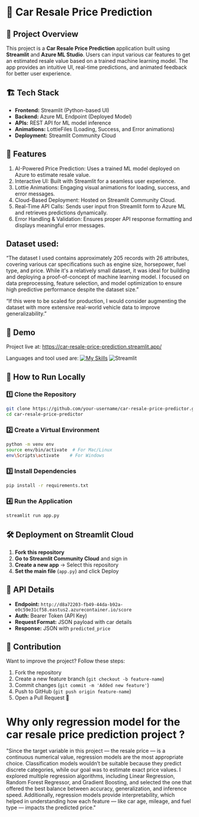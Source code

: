 # 🚗 Car Resale Price Prediction

## 📌 Project Overview
This project is a **Car Resale Price Prediction** application built using **Streamlit** and **Azure ML Studio**. Users can input various car features to get an estimated resale value based on a trained machine learning model. The app provides an intuitive UI, real-time predictions, and animated feedback for better user experience.

## 🏗️ Tech Stack
- **Frontend:** Streamlit (Python-based UI)
- **Backend:** Azure ML Endpoint (Deployed Model)
- **APIs:** REST API for ML model inference
- **Animations:** LottieFiles (Loading, Success, and Error animations)
- **Deployment:** Streamlit Community Cloud

## 🎯 Features
1. AI-Powered Price Prediction: Uses a trained ML model deployed on Azure to estimate resale value.
2. Interactive UI: Built with Streamlit for a seamless user experience.
3. Lottie Animations: Engaging visual animations for loading, success, and error messages.
4. Cloud-Based Deployment: Hosted on Streamlit Community Cloud.
5. Real-Time API Calls: Sends user input fron Streamlit form to Azure ML and retrieves predictions dynamically.
6. Error Handling & Validation: Ensures proper API response formatting and displays meaningful error messages.

## Dataset used:
“The dataset I used contains approximately 205 records with 26 attributes, covering various car specifications such as engine size, horsepower, fuel type, and price. While it's a relatively small dataset, it was ideal for building and deploying a proof-of-concept of machine learning model. I focused on data preprocessing, feature selection, and model optimization to ensure high predictive performance despite the dataset size.”

“If this were to be scaled for production, I would consider augmenting the dataset with more extensive real-world vehicle data to improve generalizability.”

## 🎥 Demo
Project live at: https://car-resale-price-prediction.streamlit.app/

Languages and tool used are: 
[![My Skills](https://skillicons.dev/icons?i=python,git,ai,azure)](https://skillicons.dev)
![Streamlit](https://img.shields.io/badge/Streamlit-%23FF4B4B.svg?style=for-the-badge&logo=Streamlit&logoColor=white)

## 🚀 How to Run Locally
### 1️⃣ Clone the Repository
```bash
git clone https://github.com/your-username/car-resale-price-predictor.git
cd car-resale-price-predictor
```

### 2️⃣ Create a Virtual Environment
```bash
python -m venv env
source env/bin/activate  # For Mac/Linux
env\Scripts\activate    # For Windows
```

### 3️⃣ Install Dependencies
```bash
pip install -r requirements.txt
```

### 4️⃣ Run the Application
```bash
streamlit run app.py
```

## 🛠️ Deployment on Streamlit Cloud
1. **Fork this repository**  
2. **Go to Streamlit Community Cloud** and sign in  
3. **Create a new app** → Select this repository  
4. **Set the main file** (`app.py`) and click Deploy  

## 📌 API Details
- **Endpoint:** `http://d8a72203-fb49-44da-b92a-e0c59e31cf58.eastus2.azurecontainer.io/score`
- **Auth:** Bearer Token (API Key)
- **Request Format:** JSON payload with car details
- **Response:** JSON with `predicted_price`

## 🤝 Contribution
Want to improve the project? Follow these steps:
1. Fork the repository
2. Create a new feature branch (`git checkout -b feature-name`)
3. Commit changes (`git commit -m 'Added new feature'`)
4. Push to GitHub (`git push origin feature-name`)
5. Open a Pull Request 🎉

# Why only regression model for the car resale price prediction project ?
"Since the target variable in this project — the resale price — is a continuous numerical value, regression models are the most appropriate choice. Classification models wouldn’t be suitable because they predict discrete categories, while our goal was to estimate exact price values. I explored multiple regression algorithms, including Linear Regression, Random Forest Regressor, and Gradient Boosting, and selected the one that offered the best balance between accuracy, generalization, and inference speed. Additionally, regression models provide interpretability, which helped in understanding how each feature — like car age, mileage, and fuel type — impacts the predicted price."
